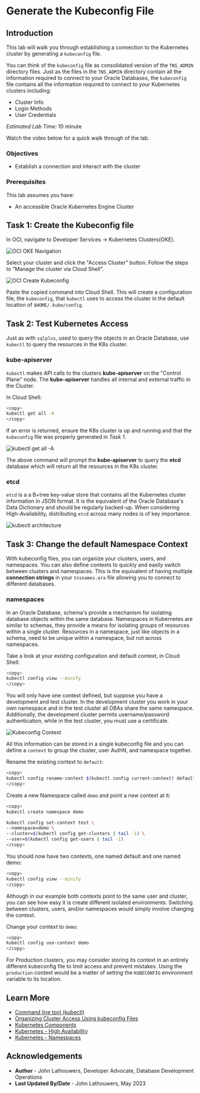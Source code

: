 # Generate the Kubeconfig File

## Introduction

This lab will walk you through establishing a connection to the Kubernetes cluster by generating a `kubeconfig` file.  

You can think of the `kubeconfig` file as consolidated version of the `TNS_ADMIN` directory files.  Just as the files in the `TNS_ADMIN` directory contain all the information required to connect to your Oracle Databases, the `kubeconfig` file contains all the information required to connect to your Kubernetes clusters including:

* Cluster Info
* Login Methods
* User Credentials

*Estimated Lab Time:* 10 minute

Watch the video below for a quick walk through of the lab.
[](youtube:zNKxJjkq0Pw)

### Objectives

* Establish a connection and interact with the cluster

### Prerequisites

This lab assumes you have:

* An accessible Oracle Kubernetes Engine Cluster

## Task 1: Create the Kubeconfig file

In OCI, navigate to Developer Services -> Kubernetes Clusters(OKE).

![OCI OKE Navigation](images/oci_oke_nav.png "OCI OKE Navigation")

Select your cluster and click the "Access Cluster" button. Follow the steps to "Manage the cluster via Cloud Shell".

![OCI Create Kubeconfig](images/oci_create_kubeconfig.png "OCI Create Kubeconfig")

Paste the copied command into Cloud Shell.  This will create a configuration file, the `kubeconfig`, that `kubectl` uses to access the cluster in the default location of `$HOME/.kube/config`.

## Task 2: Test Kubernetes Access

Just as with `sqlplus`, used to query the objects in an Oracle Database, use `kubectl` to query the resources in the K8s cluster.  

### kube-apiserver

`kubectl` makes API calls to the clusters **kube-apiserver** on the "Control Plane" node.  The **kube-apiserver** handles all internal and external traffic in the Cluster.

In Cloud Shell:

```bash
<copy>
kubectl get all -A
</copy>
```

If an error is returned, ensure the K8s cluster is up and running and that the `kubeconfig` file was properly generated in *Task 1*.

![kubectl get all -A](images/kubectl_get_all.png "kubectl get all -A")

The above command will prompt the **kube-apiserver** to query the **etcd** database which will return all the resources in the K8s cluster.

### etcd

`etcd` is a a B+tree key-value store that contains all the Kubernetes cluster information in JSON format.  It is the equivalent of the Oracle Database's Data Dictionary and should be regularly backed-up.  When considering High-Availability, distributing `etcd` across many nodes is of key importance.

![kubectl architecture](images/kubectl_arch.png "kubectl architecture")

## Task 3: Change the default Namespace Context

With kubeconfig files, you can organize your clusters, users, and namespaces. You can also define contexts to quickly and easily switch between clusters and namespaces.  This is the equivalent of having multiple **connection strings** in your `tnsnames.ora` file allowing you to connect to different databases.

### namespaces

In an Oracle Database, schema's provide a mechanism for isolating database objects within the same database.  Namespaces in Kubernetes are similar to schemas, they provide a means for isolating groups of resources within a single cluster.  Resources in a namespace, just like objects in a schema, need to be unique within a namespace, but not across namespaces.

Take a look at your existing configuration and default context, in Cloud Shell:

```bash
<copy>
kubectl config view --minify
</copy>
```

You will only have one context defined, but suppose you have a development and test cluster.  In the development cluster you work in your own namespace and in the test cluster all DBAs share the same namespace.  Additionally, the development cluster permits username/password authentication, while in the test cluster, you must use a certificate.

![Kubeconfig Context](images/kubeconfig_context.png "Kubeconfig Context")

All this information can be stored in a single kubeconfig file and you can define a `context` to group the cluster, user AuthN, and namespace together.

Rename the existing context to `default`:

```bash
<copy>
kubectl config rename-context $(kubectl config current-context) default
</copy>
```

Create a new Namespace called `demo` and point a new context at it:

```bash
<copy>
kubectl create namespace demo

kubectl config set-context test \
--namespace=demo \
--cluster=$(kubectl config get-clusters | tail -1) \
--user=$(kubectl config get-users | tail -1)
</copy>
```

You should now have two contexts, one named default and one named demo:  

```bash
<copy>
kubectl config view --minify
</copy>
```

Although in our example both contexts point to the same user and cluster, you can see how easy it is create different isolated environments.  Switching between clusters, users, and/or namespaces would simply involve changing the context.

Change your context to `demo`:

```bash
<copy>
kubectl config use-context demo
</copy>
```

For Production clusters, you may consider storing its context in an entirely different kubeconfig file to limit access and prevent mistakes.  Using the `production` context would be a matter of setting the `KUBECONFIG` environment variable to its location.

## Learn More

* [Command line tool (kubectl)](https://kubernetes.io/docs/reference/kubectl/)
* [Organizing Cluster Access Using kubeconfig Files](https://kubernetes.io/docs/concepts/configuration/organize-cluster-access-kubeconfig/)
* [Kubernetes Components](https://kubernetes.io/docs/concepts/overview/components/)
* [Kubernetes - High Availability](https://kubernetes.io/docs/setup/production-environment/tools/kubeadm/ha-topology/)
* [Kubernetes - Namespaces](https://kubernetes.io/docs/concepts/overview/working-with-objects/namespaces/)

## Acknowledgements

* **Author** - John Lathouwers, Developer Advocate, Database Development Operations
* **Last Updated By/Date** - John Lathouwers, May 2023
